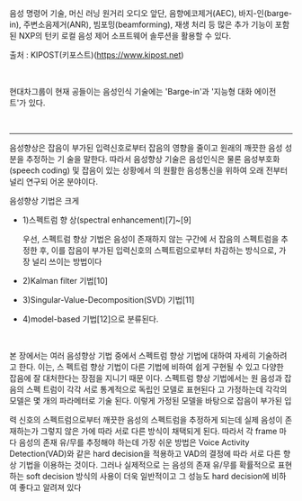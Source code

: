 음성 명령어 기술, 머신 러닝 원거리 오디오 앞단, 음향에코제거(AEC), 바지-인(barge-in), 주변소음제거(ANR), 빔포밍(beamforming), 재생 처리 등 많은 추가 기능이 포함된 NXP의 턴키 로컬 음성 제어 소프트웨어 솔루션을 활용할 수 있다.

출처 : KIPOST(키포스트)(https://www.kipost.net)

​    

현대차그룹이 현재 공들이는 음성인식 기술에는 'Barge-in'과 '지능형 대화 에이전트'가 있다.

​     

---

음성향상은 잡음이 부가된 입력신호로부터 잡음의 영향을 줄이고 원래의 깨끗한 음성 성분을 추정하는 기 술을 말한다. 따라서 음성향상 기술은 음성인식은 물론 음성부호화(speech coding) 및 잡음이 있는 상황에서 의 원활한 음성통신을 위하여 오래 전부터 널리 연구되 어온 분야이다. 

음성향상 기법은 크게 

- 1)스펙트럼 향 상(spectral enhancement)[7]~[9] 

  우선, 스펙트럼 향상 기법은 음성이 존재하지 않는 구간에 서 잡음의 스펙트럼을 추정한 후, 이를 잡음이 부가된 입력신호의 스펙트럼으로부터 차감하는 방식으로, 가장 널리 쓰이는 방법이다

- 2)Kalman filter 기법[10] 

- 3)Singular-Value-Decomposition(SVD) 기법[11] 

- 4)model-based 기법[12]으로 분류된다. 

​    

본 장에서는 여러 음성향상 기법 중에서 스펙트럼 향상 기법에 대하여 자세히 기술하려고 한다. 이는, 스 펙트럼 향상 기법이 다른 기법에 비하여 쉽게 구현될 수 있고 다양한 잡음에 잘 대처한다는 장점을 지니기 때문 이다. 스펙트럼 향상 기법에서는 원 음성과 잡음의 스펙 트럼이 각각 서로 통계적으로 독립인 모델로 표현된다 고 가정하는데 각각의 모델은 몇 개의 파라메터로 기술 된다. 이렇게 가정된 모델을 바탕으로 잡음이 부가된 입

력 신호의 스펙트럼으로부터 깨끗한 음성의 스펙트럼을 추정하게 되는데 실제 음성이 존재하는가 그렇지 않은 가에 따라 서로 다른 방식이 채택되게 된다. 따라서 각 frame 마다 음성의 존재 유/무를 추정해야 하는데 가장 쉬운 방법은 Voice Activity Detection(VAD)와 같은 hard decision을 적용하고 VAD의 결정에 따라 서로 다른 향상 기법을 이용하는 것이다. 그러나 실제적으로 는 음성의 존재 유/무를 확률적으로 표현하는 soft decision 방식의 사용이 더욱 일반적이고 그 성능도 hard decision에 비하여 좋다고 알려져 있다